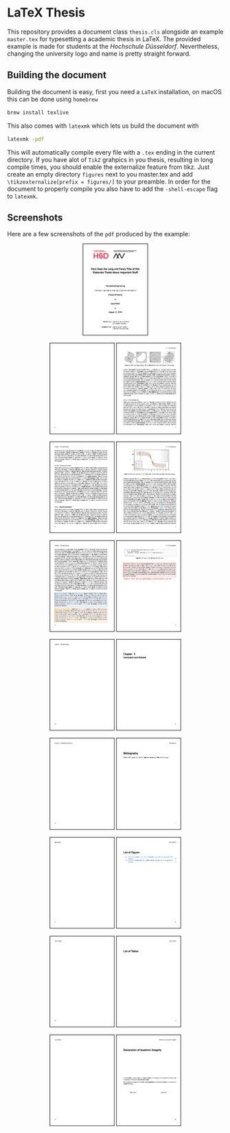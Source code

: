 # LaTeX Thesis
This repository provides a document class ```thesis.cls``` alongside an example ```master.tex``` for typesetting a academic thesis in LaTeX.
The provided example is made for students at the *Hochschule Düsseldorf*. Nevertheless, changing the university logo and name is pretty straight forward.

## Building the document
Building the document is easy, first you need a ```LaTeX``` installation, on macOS this can be done using ```homebrew```
```sh
brew install texlive
```
This also comes with ```latexmk``` which lets us build the document with
```sh
latexmk -pdf
```
This will automatically compile every file with a ```.tex``` ending in the current directory.
If you have alot of ```TikZ``` grahpics in you thesis, resulting in long compile times, you should enable the externalize feature from tikz.
Just create an empty directory ```figures``` next to you master.tex and add ```\tikzexternalize[prefix = figures/]``` to your preamble.
In order for the document to properly compile you also have to add the ```-shell-escape``` flag to ```latexmk```.

## Screenshots

Here are a few screenshots of the ```pdf``` produced by the example:
<p align = "center">
    <img src = "screenshots/page_0.jpg" width = "30%"/><br>
</p>
<p align = "center">
    <img src = "screenshots/page_1.jpg" width = "30%"/> <img src = "screenshots/page_2.jpg" width = "30%"/><br>
</p>
<p align = "center">
    <img src = "screenshots/page_3.jpg" width = "30%"/> <img src = "screenshots/page_4.jpg" width = "30%"/><br>
</p>
<p align = "center">
    <img src = "screenshots/page_5.jpg" width = "30%"/> <img src = "screenshots/page_6.jpg" width = "30%"/><br>
</p>
<p align = "center">
    <img src = "screenshots/page_7.jpg" width = "30%"/> <img src = "screenshots/page_8.jpg" width = "30%"/><br>
</p>
<p align = "center">
    <img src = "screenshots/page_9.jpg" width = "30%"/> <img src = "screenshots/page_10.jpg" width = "30%"/><br>
</p>
<p align = "center">
    <img src = "screenshots/page_11.jpg" width = "30%"/> <img src = "screenshots/page_12.jpg" width = "30%"/><br>
</p>
<p align = "center">
    <img src = "screenshots/page_13.jpg" width = "30%"/> <img src = "screenshots/page_14.jpg" width = "30%"/><br>
</p>
<p align = "center">
    <img src = "screenshots/page_15.jpg" width = "30%"/> <img src = "screenshots/page_16.jpg" width = "30%"/><br>
</p>
